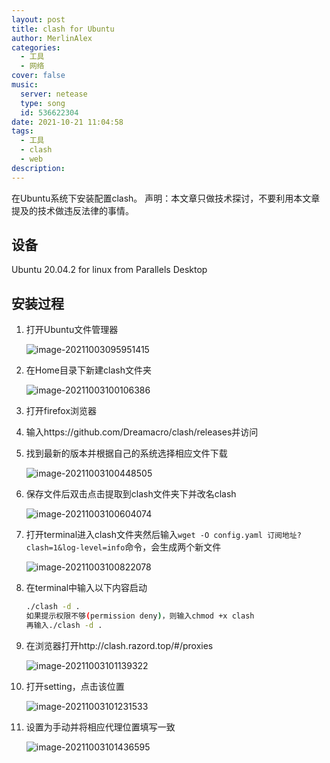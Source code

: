 ```yaml
---
layout: post
title: clash for Ubuntu
author: MerlinAlex
categories:
  - 工具
  - 网络
cover: false
music:
  server: netease
  type: song
  id: 536622304
date: 2021-10-21 11:04:58
tags: 
  - 工具
  - clash
  - web
description:
---
```


在Ubuntu系统下安装配置clash。
声明：本文章只做技术探讨，不要利用本文章提及的技术做违反法律的事情。

<!-- more -->

## 设备

Ubuntu 20.04.2 for linux from Parallels Desktop

## 安装过程

1. 打开Ubuntu文件管理器

   ![image-20211003095951415](https://cdn.jsdelivr.net/gh/huangjingping520/PicGo/image-20211003095951415.png)

2. 在Home目录下新建clash文件夹

   ![image-20211003100106386](https://cdn.jsdelivr.net/gh/huangjingping520/PicGo/image-20211003100106386.png)

3. 打开firefox浏览器

4. 输入https://github.com/Dreamacro/clash/releases并访问

5. 找到最新的版本并根据自己的系统选择相应文件下载

   ![image-20211003100448505](https://cdn.jsdelivr.net/gh/huangjingping520/PicGo/image-20211003100448505.png)

6. 保存文件后双击点击提取到clash文件夹下并改名clash

   ![image-20211003100604074](https://cdn.jsdelivr.net/gh/huangjingping520/PicGo/image-20211003100604074.png)

7. 打开terminal进入clash文件夹然后输入`wget -O config.yaml 订阅地址?clash=1&log-level=info`命令，会生成两个新文件

   ![image-20211003100822078](https://cdn.jsdelivr.net/gh/huangjingping520/PicGo/image-20211003100822078.png)

8. 在terminal中输入以下内容启动

   ```sh
   ./clash -d .
   如果提示权限不够(permission deny)，则输入chmod +x clash
   再输入./clash -d .
   ```

9. 在浏览器打开http://clash.razord.top/#/proxies

   ![image-20211003101139322](https://cdn.jsdelivr.net/gh/huangjingping520/PicGo/image-20211003101139322.png)

10. 打开setting，点击该位置

    ![image-20211003101231533](https://cdn.jsdelivr.net/gh/huangjingping520/PicGo/image-20211003101231533.png)

11. 设置为手动并将相应代理位置填写一致

    ![image-20211003101436595](https://cdn.jsdelivr.net/gh/huangjingping520/PicGo/image-20211003101436595.png)
